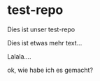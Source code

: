 # test-repo
Dies ist unser test-repo

Dies ist etwas mehr text...

Lalala....

ok, wie habe ich es gemacht?
